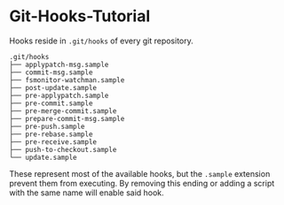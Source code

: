 # Git-Hooks-Tutorial

Hooks reside in `.git/hooks` of every git repository.

```
.git/hooks
├── applypatch-msg.sample
├── commit-msg.sample
├── fsmonitor-watchman.sample
├── post-update.sample
├── pre-applypatch.sample
├── pre-commit.sample
├── pre-merge-commit.sample
├── prepare-commit-msg.sample
├── pre-push.sample
├── pre-rebase.sample
├── pre-receive.sample
├── push-to-checkout.sample
└── update.sample
```
These represent most of the available hooks, but the `.sample` extension prevent them from
executing. By removing this ending or adding a script with the same name will enable said
hook.
